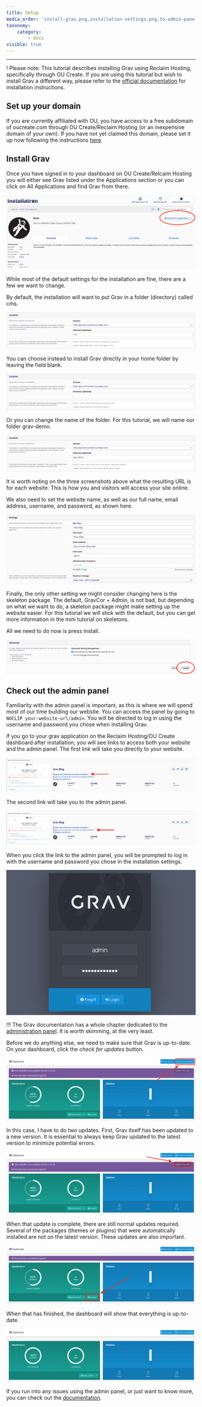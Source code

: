 ```yaml
---
title: Setup
media_order: 'install-grav.png,installation-settings.png,to-admin-panel.png,to-website.png,installatron-grav.png,admin-login.png,check-for-updates.png,fully-updated.png,update.png,update-grav.png,default-directory.png,grav-directory.png,no-directory.png'
taxonomy:
    category:
        - docs
visible: true
---
```


---

! Please note: This tutorial describes installing Grav using Reclaim Hosting, specifically through OU Create. If you are using this tutorial but wish to install Grav a different way, please refer to the [official documentation](https://learn.getgrav.org/16/basics/installation) for installation instructions.

## Set up your domain

If you are currently affiliated with OU, you have access to a free subdomain of oucreate.com through OU Create/Reclaim Hosting (or an inexpensive domain of your own). If you have not yet claimed this domain, please set it up now following the instructions [here](https://create.ou.edu/docs/getting-started/signing-up/).

## Install Grav

Once you have signed in to your dashboard on OU Create/Relcaim Hosting you will either see Grav listed under the Applications section or you can click on All Applications and find Grav from there.

![install button](./installatron-grav.png)

While most of the default settings for the installation are fine, there are a few we want to change.

By default, the installation will want to put Grav in a folder (directory) called cms.

![default installation directory](./default-directory.png)

You can choose instead to install Grav directly in your home folder by leaving the field blank.

![no installation directory](./no-directory.png)

Or you can change the name of the folder. For this tutorial, we will name our folder grav-demo.

![named installation directory](./grav-directory.png)

It is worth noting on the three screenshots above what the resulting URL is for each website. This is how you and visitors will access your site online.

We also need to set the website name, as well as our full name, email address, username, and password, as shown here.

![settings](./installation-settings.png)

Finally, the only other setting we might consider changing here is the skeleton package. The default, GravCor + Admin, is not bad, but depending on what we want to do, a skeleton package might make setting up the website easier. For this tutorial we will stick with the default, but you can get more information in the mini tutorial on skeletons.

All we need to do now is press install.

![install grav](install-grav.png)

## Check out the admin panel

Familiarity with the admin panel is important, as this is where we will spend most of our time building our website. You can access the panel by going to `NOCLIP your-website-url/admin`. You will be directed to log in using the username and password you chose when installing Grav.

If you go to your grav application on the Reclaim Hosting/OU Create dashboard after installation, you will see links to access both your website and the admin panel. The first link will take you directly to your website.

![link to website](to-website.png)

The second link will take you to the admin panel.

![link to admin panel](to-admin-panel.png)

When you click the link to the admin panel, you will be prompted to log in with the username and password you chose in the installation settings.

![admin panel login](admin-login.png)

!!! The Grav documentation has a whole chapter dedicated to the [administration panel](https://learn.getgrav.org/16/admin-panel). It is worth skimming, at the very least.

Before we do anything else, we need to make sure that Grav is up-to-date. On your dashboard, click the _check for updates_ button.

![check for updates button](check-for-updates.png)

In this case, I have to do two updates. First, Grav itself has been updated to a new version. It is essential to always keep Grav updated to the latest version to minimize potential errors.

![update grav](update-grav.png)

When that update is complete, there are still normal updates required. Several of the packages (themes or plugins) that were automatically installed are not on the latest version. These updates are also important.

![update other packages](update.png)

When that has finished, the dashboard will show that everything is up-to-date.

![fully updated dashboard](fully-updated.png)

If you run into any issues using the admin panel, or just want to know more, you can check out the [documentation](https://learn.getgrav.org/16/admin-panel).